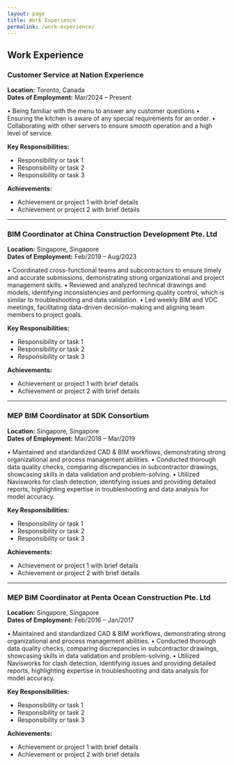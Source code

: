 ```yaml
---
layout: page
title: Work Experience
permalink: /work-experience/
---
```


## Work Experience

### Customer Service at Nation Experience
**Location:** Toronto, Canada  
**Dates of Employment:** Mar/2024 – Present

•	Being familiar with the menu to answer any customer questions 
•	Ensuring the kitchen is aware of any special requirements for an order.
•	Collaborating with other servers to ensure smooth operation and a high level of service.


**Key Responsibilities:**
- Responsibility or task 1
- Responsibility or task 2
- Responsibility or task 3

**Achievements:**
- Achievement or project 1 with brief details
- Achievement or project 2 with brief details

---

### BIM Coordinator at China Construction Development Pte. Ltd
**Location:** Singapore, Singapore  
**Dates of Employment:** Feb/2019 – Aug/2023

•	Coordinated cross-functional teams and subcontractors to ensure timely and accurate submissions, demonstrating strong organizational and project management skills.
•	Reviewed and analyzed technical drawings and models, identifying inconsistencies and performing quality control, which is similar to troubleshooting and data validation.
•	Led weekly BIM and VDC meetings, facilitating data-driven decision-making and aligning team members to project goals.


**Key Responsibilities:**
- Responsibility or task 1
- Responsibility or task 2
- Responsibility or task 3

**Achievements:**
- Achievement or project 1 with brief details
- Achievement or project 2 with brief details

---

### MEP BIM Coordinator	at SDK Consortium
**Location:** Singapore, Singapore  
**Dates of Employment:** Mar/2018 – Mar/2019

•	Maintained and standardized CAD & BIM workflows, demonstrating strong organizational and process management abilities.
•	Conducted thorough data quality checks, comparing discrepancies in subcontractor drawings, showcasing skills in data validation and problem-solving.
•	Utilized Navisworks for clash detection, identifying issues and providing detailed reports, highlighting expertise in troubleshooting and data analysis for model accuracy.


**Key Responsibilities:**
- Responsibility or task 1
- Responsibility or task 2
- Responsibility or task 3

**Achievements:**
- Achievement or project 1 with brief details
- Achievement or project 2 with brief details

---

### MEP BIM Coordinator	at Penta Ocean Construction Pte. Ltd
**Location:** Singapore, Singapore  
**Dates of Employment:** Feb/2016 – Jan/2017

•	Maintained and standardized CAD & BIM workflows, demonstrating strong organizational and process management abilities.
•	Conducted thorough data quality checks, comparing discrepancies in subcontractor drawings, showcasing skills in data validation and problem-solving.
•	Utilized Navisworks for clash detection, identifying issues and providing detailed reports, highlighting expertise in troubleshooting and data analysis for model accuracy.


**Key Responsibilities:**
- Responsibility or task 1
- Responsibility or task 2
- Responsibility or task 3

**Achievements:**
- Achievement or project 1 with brief details
- Achievement or project 2 with brief details

